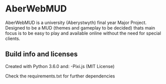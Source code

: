 # AberWebMUD
AberWebMUD is a university (Aberystwyth) final year Major Project. 
Designed to be a MUD (themes and gameplay to be decided) thats main 
focus is to be easy to play and available online without the need for 
special clients.

## Build info and licenses
Created with Python 3.6.0 and:
	-Pixi.js (MIT License)

Check the requirements.txt for further dependencies
